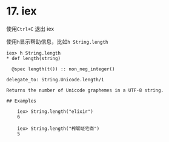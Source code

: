 # 17. iex

使用`Ctrl+C` 退出 iex

使用`h`显示帮助信息，比如`h String.length`

```
iex> h String.length
* def length(string)

  @spec length(t()) :: non_neg_integer()

delegate_to: String.Unicode.length/1

Returns the number of Unicode graphemes in a UTF-8 string.

## Examples

    iex> String.length("elixir")
    6

    iex> String.length("榨崭眨宅斋")
    5
```

